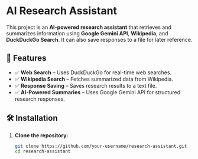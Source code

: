 # **AI Research Assistant**  

This project is an **AI-powered research assistant** that retrieves and summarizes information using **Google Gemini API**, **Wikipedia**, and **DuckDuckGo Search**. It can also save responses to a file for later reference.  

## 🚀 Features  
- ✅ **Web Search** – Uses DuckDuckGo for real-time web searches.  
- ✅ **Wikipedia Search** – Fetches summarized data from Wikipedia.  
- ✅ **Response Saving** – Saves research results to a text file.  
- ✅ **AI-Powered Summaries** – Uses Google Gemini API for structured research responses.  

## 🛠 Installation  
1. **Clone the repository:**  
   ```bash
   git clone https://github.com/your-username/research-assistant.git  
   cd research-assistant
